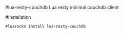 #lua-resty-couchdb
Lua resty minimal couchdb client

#Installation
```
#luarocks install lua-resty-couchdb
```
